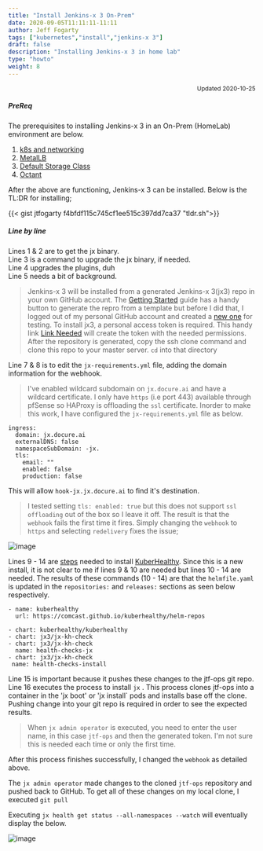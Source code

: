 ```yaml
---
title: "Install Jenkins-x 3 On-Prem"
date: 2020-09-05T11:11:11-11:11
author: Jeff Fogarty
tags: ["kubernetes","install","jenkins-x 3"]
draft: false
description: "Installing Jenkins-x 3 in home lab"
type: "howto"
weight: 8
---
```

<div style="font-size: 12px; text-align: right !important"; >Updated 2020-10-25 </div><p>

##### PreReq

The prerequisites to installing Jenkins-x 3 in an On-Prem (HomeLab) environment are below.

1. [k8s and networking](../k8s-install)
2. [MetalLB](../metallb)
3. [Default Storage Class](../nfs-storage)
4. [Octant](../octant)

After the above are functioning, Jenkins-x 3 can be installed.  Below is the TL:DR for installing;

{{< gist jtfogarty f4bfdf115c745cf1ee515c397dd7ca37 "tldr.sh">}}
<br>
##### Line by line

Lines 1 & 2 are to get the jx binary. <br>
Line 3 is a command to upgrade the jx binary, if needed.<br>
Line 4 upgrades the plugins, duh<br>
Line 5 needs a bit of background.
> Jenkins-x 3 will be installed from a generated Jenkins-x 3(jx3) repo in your own GitHub account.  The [Getting Started](https://jenkins-x.io/docs/v3/getting-started/on-premise/#getting-started) guide has a handy button to generate the repro from a template but before I did that, I logged out of my personal GitHub account and created a [new one](https://github.com/jtf-ops) for testing.  To install jx3, a personal access token is required. This handy link [Link Needed](https://jenkins-x.io)
will create the token with the needed permissions.   
After the repository is generated, copy the ssh clone command and clone this repo to your master server. `cd` into that directory

Line 7 & 8 is to edit the `jx-requirements.yml` file, adding the domain information for the webhook.
> I've enabled wildcard subdomain on `jx.docure.ai` and have a wildcard certificate.  I only have `https` (i.e port 443) available through pfSense so HAProxy is offloading the `ssl` certificate.  Inorder to make this work, I have configured the `jx-requirements.yml` file as below.
```
ingress:
  domain: jx.docure.ai
  externalDNS: false
  namespaceSubDomain: -jx.
  tls:
    email: ""
    enabled: false
    production: false
```
This will allow `hook-jx.jx.docure.ai` to find it's destination.

> I tested setting `tls: enabled: true` but this does not support `ssl offloading` out of the box so I leave it off.  The result is that the `webhook` fails the first time it fires.  Simply changing the `webhook` to `https` and selecting `redelivery` fixes the issue;

![image](../../img/lab/jx/webhook.png)

Lines 9 - 14 are [steps](https://jenkins-x.io/docs/v3/guides/health/) needed to install [KuberHealthy](https://github.com/Comcast/kuberhealthy).  Since this is a new install, it is not clear to me if lines 9 & 10 are needed but lines 10 - 14 are needed.  The results of these commands (10 - 14) are that the `helmfile.yaml` is updated in the `repositories:` and `releases:` sections as seen below respectively. 

```
- name: kuberhealthy
  url: https://comcast.github.io/kuberhealthy/helm-repos
```

```
- chart: kuberhealthy/kuberhealthy
- chart: jx3/jx-kh-check
- chart: jx3/jx-kh-check
  name: health-checks-jx
- chart: jx3/jx-kh-check
 name: health-checks-install
```

Line 15 is important because it pushes these changes to the jtf-ops git repo.  
Line 16 executes the process to install `jx` .  This process clones jtf-ops into a container in the 'jx boot' or 'jx install` pods and installs base off the clone.  Pushing change into your git repo is required in order to see the expected results. 
> When  `jx admin operator` is executed, you need to enter the user name, in this case `jtf-ops` and then the generated token. I'm not sure this is needed each time or only the first time.

After this process finishes successfully, I changed the `webhook` as detailed above.  

The `jx admin operator` made changes to the cloned `jtf-ops` repository and pushed back to GitHub. To get all of these changes on my local clone, I executed `git pull`

Executing `jx health get status --all-namespaces --watch` will eventually display the below.

![image](../../img/lab/jx/kuberhealthy.png)